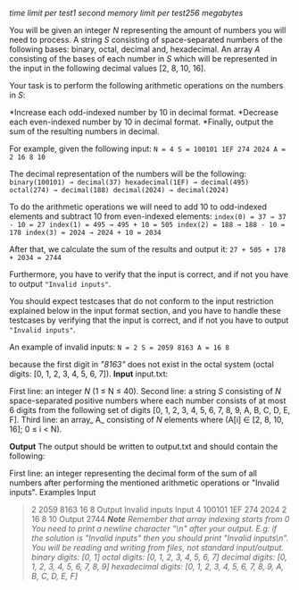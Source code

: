 *time limit per test1 second*
*memory limit per test256 megabytes*

You will be given an integer _N_ representing the amount of numbers you will need to process. A string _S_ consisting of space-separated numbers of the following bases: binary, octal, decimal and, hexadecimal. An array _A_ consisting of the bases of each number in _S_ which will be represented in the input in the following decimal values [2, 8, 10, 16].

Your task is to perform the following arithmetic operations on the numbers in _S_:

*Increase each odd-indexed number by 10 in decimal format.
*Decrease each even-indexed number by 10 in decimal format.
*Finally, output the sum of the resulting numbers in decimal.

For example, given the following input:
`N = 4
S = 100101 1EF 274 2024
A = 2 16 8 10`

The decimal representation of the numbers will be the following:
`binary(100101) → decimal(37)
hexadecimal(1EF) → decimal(495)
octal(274) → decimal(188)
decimal(2024) → decimal(2024)`

To do the arithmetic operations we will need to add 10 to odd-indexed elements and subtract 10 from even-indexed elements:
`index(0) = 37 → 37 - 10 = 27
index(1) = 495 → 495 + 10 = 505
index(2) = 188 → 188 - 10 = 178
index(3) = 2024 → 2024 + 10 = 2034`

After that, we calculate the sum of the results and output it: `27 + 505 + 178 + 2034 = 2744`

Furthermore, you have to verify that the input is correct, and if not you have to output `"Invalid inputs"`.

You should expect testcases that do not conform to the input restriction explained below in the input format section, and you have to handle these testcases by verifying that the input is correct, and if not you have to output `"Invalid inputs"`.

An example of invalid inputs:
`N = 2
S = 2059 8163
A = 16 8`

because the first digit in _"8163"_ does not exist in the octal system (octal digits: [0, 1, 2, 3, 4, 5, 6, 7]).
**Input**
input.txt:

First line: an integer _N_ (1 ≤ N ≤ 40).
Second line: a string _S_ consisting of _N_ space-separated positive numbers where each number consists of at most 6 digits from the following set of digits [0, 1, 2, 3, 4, 5, 6, 7, 8, 9, A, B, C, D, E, F].
Third line: an array_ A_ consisting of _N_ elements where (A[i] ∈ [2, 8, 10, 16]; 0 ≤ i < N).

**Output**
The output should be written to output.txt and should contain the following:

First line: an integer representing the decimal form of the sum of all numbers after performing the mentioned arithmetic operations or "Invalid inputs".
Examples
Input
>2
>2059 8163
16 8
Output
Invalid inputs
Input
4
100101 1EF 274 2024
2 16 8 10
Output
2744
_**Note**_
_Remember that array indexing starts from 0
You need to print a newline character "\n" after your output. E.g: if the solution is "Invalid inputs" then you should print "Invalid inputs\n".
You will be reading and writing from files, not standard input/output.
binary digits: [0, 1]
octal digits: [0, 1, 2, 3, 4, 5, 6, 7]
decimal digits: [0, 1, 2, 3, 4, 5, 6, 7, 8, 9]
hexadecimal digits: [0, 1, 2, 3, 4, 5, 6, 7, 8, 9, A, B, C, D, E, F]_

